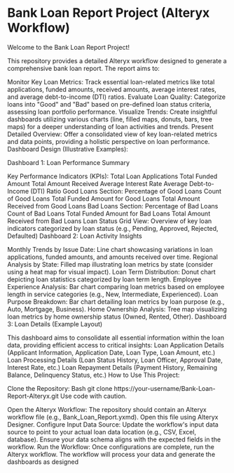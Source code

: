# Bank Loan Report Project (Alteryx Workflow)

Welcome to the Bank Loan Report Project!

This repository provides a detailed Alteryx workflow designed to generate a comprehensive bank loan report. The report aims to:

Monitor Key Loan Metrics: Track essential loan-related metrics like total applications, funded amounts, received amounts, average interest rates, and average debt-to-income (DTI) ratios.
Evaluate Loan Quality: Categorize loans into "Good" and "Bad" based on pre-defined loan status criteria, assessing loan portfolio performance.
Visualize Trends: Create insightful dashboards utilizing various charts (line, filled maps, donuts, bars, tree maps) for a deeper understanding of loan activities and trends.
Present Detailed Overview: Offer a consolidated view of key loan-related metrics and data points, providing a holistic perspective on loan performance.
Dashboard Design (Illustrative Examples):

Dashboard 1: Loan Performance Summary

Key Performance Indicators (KPIs):
Total Loan Applications
Total Funded Amount
Total Amount Received
Average Interest Rate
Average Debt-to-Income (DTI) Ratio
Good Loans Section:
Percentage of Good Loans
Count of Good Loans
Total Funded Amount for Good Loans
Total Amount Received from Good Loans
Bad Loans Section:
Percentage of Bad Loans
Count of Bad Loans
Total Funded Amount for Bad Loans
Total Amount Received from Bad Loans
Loan Status Grid View:
Overview of key loan indicators categorized by loan status (e.g., Pending, Approved, Rejected, Defaulted)
Dashboard 2: Loan Activity Insights

Monthly Trends by Issue Date:
Line chart showcasing variations in loan applications, funded amounts, and amounts received over time.
Regional Analysis by State:
Filled map illustrating loan metrics by state (consider using a heat map for visual impact).
Loan Term Distribution:
Donut chart depicting loan statistics categorized by loan term length.
Employee Experience Analysis:
Bar chart comparing loan metrics based on employee length in service categories (e.g., New, Intermediate, Experienced).
Loan Purpose Breakdown:
Bar chart detailing loan metrics by loan purpose (e.g., Auto, Mortgage, Business).
Home Ownership Analysis:
Tree map visualizing loan metrics by home ownership status (Owned, Rented, Other).
Dashboard 3: Loan Details (Example Layout)

This dashboard aims to consolidate all essential information within the loan data, providing efficient access to critical insights:
Loan Application Details (Applicant Information, Application Date, Loan Type, Loan Amount, etc.)
Loan Processing Details (Loan Status History, Loan Officer, Approval Date, Interest Rate, etc.)
Loan Repayment Details (Payment History, Remaining Balance, Delinquency Status, etc.)
How to Use This Project:

Clone the Repository:
Bash
git clone https://your-username/Bank-Loan-Report-Alteryx.git
Use code with caution.

Open the Alteryx Workflow:
The repository should contain an Alteryx workflow file (e.g., Bank_Loan_Report.yxmd).
Open this file using Alteryx Designer.
Configure Input Data Source:
Update the workflow's input data source to point to your actual loan data location (e.g., CSV, Excel, database).
Ensure your data schema aligns with the expected fields in the workflow.
Run the Workflow:
Once configurations are complete, run the Alteryx workflow.
The workflow will process your data and generate the dashboards as designed
